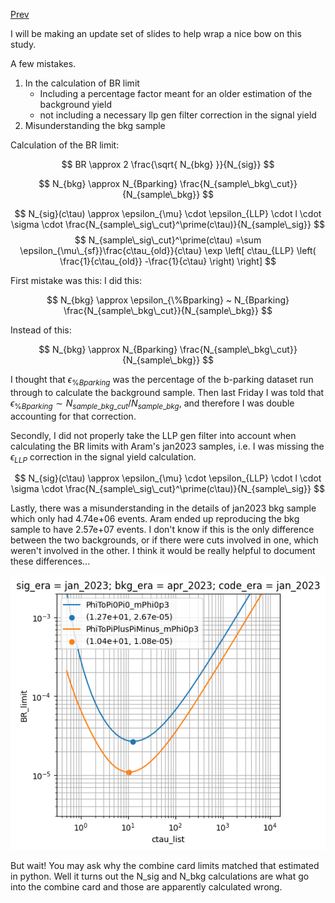 [Prev](Fri_Apr_28_2023.md)

I will be making an update set of slides to help wrap a nice bow on this study.


A few mistakes.
1. In the calculation of BR limit
	* Including a percentage factor meant for an older estimation of the background yield
	* not including a necessary llp gen filter correction in the signal yield
2. Misunderstanding the bkg sample

Calculation of the BR limit:

$$
BR \approx 2 \frac{\sqrt{ N_{bkg} }}{N_{sig}}
$$

$$
N_{bkg} \approx N_{Bparking} \frac{N_{sample\_bkg\_cut}}{N_{sample\_bkg}}
$$

$$
N_{sig}(c\tau) \approx \epsilon_{\mu} \cdot \epsilon_{LLP} \cdot l \cdot \sigma \cdot \frac{N_{sample\_sig\_cut}^\prime(c\tau)}{N_{sample\_sig}}
$$
$$
N_{sample\_sig\_cut}^\prime(c\tau) =\sum \epsilon_{\mu\_{sf}}\frac{c\tau_{old}}{c\tau} \exp \left[ c\tau_{LLP} \left( \frac{1}{c\tau_{old}} -\frac{1}{c\tau} \right) \right]
$$

First mistake was this:
I did this:

$$
N_{bkg} \approx \epsilon_{\%Bparking} ~ N_{Bparking} \frac{N_{sample\_bkg\_cut}}{N_{sample\_bkg}}
$$

Instead of this:

$$
N_{bkg} \approx N_{Bparking} \frac{N_{sample\_bkg\_cut}}{N_{sample\_bkg}}
$$

I thought that $\epsilon_{\%Bparking}$ was the percentage of the b-parking dataset run through to calculate the background sample. 
Then last Friday I was told that $\epsilon_{\%Bparking} \sim N_{sample\_bkg\_cut}/N_{sample\_bkg}$, and therefore I was double accounting for that correction.

Secondly, I did not properly take the LLP gen filter into account when calculating the BR limits with Aram's jan2023 samples, i.e. I was missing the $\epsilon_{LLP}$ correction in the signal yield calculation.

$$
N_{sig}(c\tau) \approx \epsilon_{\mu} \cdot \epsilon_{LLP} \cdot l \cdot \sigma \cdot \frac{N_{sample\_sig\_cut}^\prime(c\tau)}{N_{sample\_sig}}
$$

Lastly, there was a misunderstanding in the details of jan2023 bkg sample which only had 4.74e+06 events.
Aram ended up reproducing the bkg sample to have 2.57e+07 events.
I don't know if this is the only difference between the two backgrounds, or if there were cuts involved in one, which weren't involved in the other.
I think it would be really helpful to document these differences...


![](img/plot__sigera_jan2023__bkgera_apr2023__codeera_jan2023.png)

But wait! 
You may ask why the combine card limits matched that estimated in python.
Well it turns out the N_sig and N_bkg calculations are what go into the combine card and those are apparently calculated wrong.


